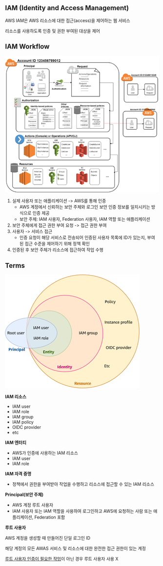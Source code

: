 ## IAM (Identity and Access Management)

AWS IAM은 AWS 리소스에 대한 접근(access)을 제어하는 웹 서비스

리소스를 사용하도록 인증 및 권한 부여된 대상을 제어


## IAM Workflow

<img src="./images/iam workflow.png" alt="iam workflow" />

1. 실제 사용자 또는 애플리케이션 -> AWS를 통해 인증
    - AWS 계정에서 신뢰하는 보안 주체와 로그인 보안 인증 정보를 일치시키는 방식으로 인증 제공
    - 보안 주체: IAM 사용자, Federation 사용자, IAM 역할 또는 애플리케이션
2. 보안 주체에게 접근 권한 부여 요청 -> 접근 권한 부여
3. 사용자 -> 서비스 접근
    - 인증 요청이 해당 서비스로 전송되어 인증된 사용자 목록에 ID가 있는지, 부여된 접근 수준을 제어하기 위해 정책 확인
4. 인증된 후 보안 주체가 리소스에 접근하여 작업 수행

## Terms

<img src="./images/iam terms.png" alt="iam term">

**IAM 리소스**
- IAM user
- IAM role
- IAM group
- IAM policy
- OIDC provider
- etc

**IAM 엔터티**
- AWS가 인증에 사용하는 IAM 리소스
- IAM user
- IAM role

**IAM 자격 증명**
- 정책에서 권한을 부여받아 작업을 수행하고 리소스에 접근할 수 있는 IAM 리소스

**Principal(보안 주체)** 
- AWS 계정 루트 사용자
- IAM 사용자 또는 IAM 역할을 사용하여 로그인하고 AWS에 요청하는 사람 또는 애플리케이션, Federation 포함

**루트 사용자**

AWS 계정을 생성할 때 만들어진 단일 로그인 ID

해당 계정의 모든 AWAS 서비스 및 리소스에 대한 완전한 접근 권한이 있는 계정

[루트 사용자 인증이 필요한 작업](https://docs.aws.amazon.com/ko_kr/IAM/latest/UserGuide/root-user-tasks.html)이 아닌 경우 루트 사용자 사용 X


